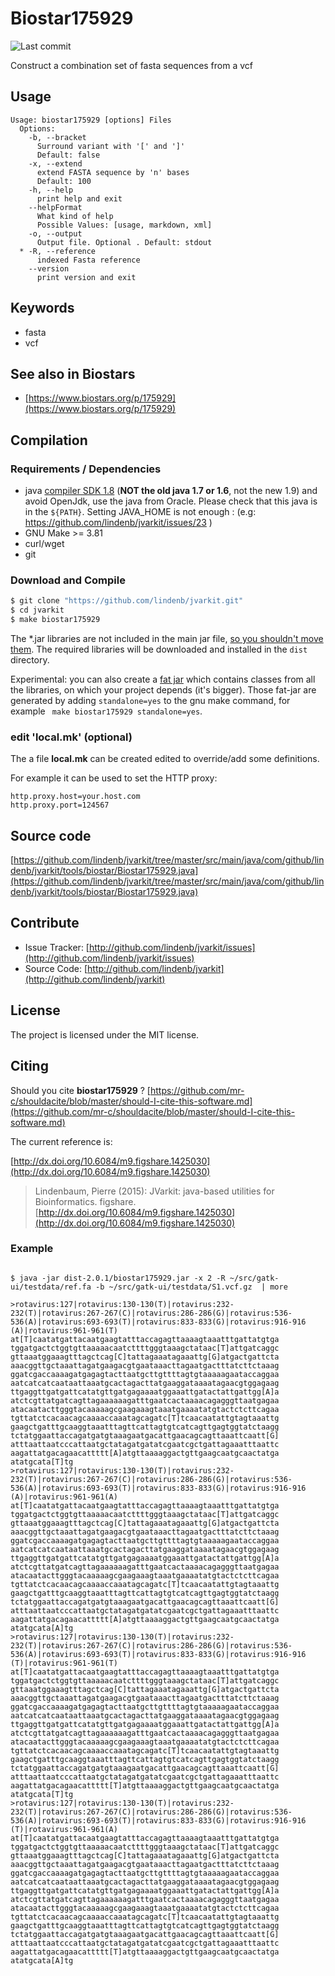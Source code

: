 # Biostar175929

![Last commit](https://img.shields.io/github/last-commit/lindenb/jvarkit.png)

Construct a combination set of fasta sequences from a vcf


## Usage

```
Usage: biostar175929 [options] Files
  Options:
    -b, --bracket
      Surround variant with '[' and ']'
      Default: false
    -x, --extend
      extend FASTA sequence by 'n' bases
      Default: 100
    -h, --help
      print help and exit
    --helpFormat
      What kind of help
      Possible Values: [usage, markdown, xml]
    -o, --output
      Output file. Optional . Default: stdout
  * -R, --reference
      indexed Fasta reference
    --version
      print version and exit

```


## Keywords

 * fasta
 * vcf



## See also in Biostars

 * [https://www.biostars.org/p/175929](https://www.biostars.org/p/175929)


## Compilation

### Requirements / Dependencies

* java [compiler SDK 1.8](http://www.oracle.com/technetwork/java/index.html) (**NOT the old java 1.7 or 1.6**, not the new 1.9) and avoid OpenJdk, use the java from Oracle. Please check that this java is in the `${PATH}`. Setting JAVA_HOME is not enough : (e.g: https://github.com/lindenb/jvarkit/issues/23 )
* GNU Make >= 3.81
* curl/wget
* git


### Download and Compile

```bash
$ git clone "https://github.com/lindenb/jvarkit.git"
$ cd jvarkit
$ make biostar175929
```

The *.jar libraries are not included in the main jar file, [so you shouldn't move them](https://github.com/lindenb/jvarkit/issues/15#issuecomment-140099011 ).
The required libraries will be downloaded and installed in the `dist` directory.

Experimental: you can also create a [fat jar](https://stackoverflow.com/questions/19150811/) which contains classes from all the libraries, on which your project depends (it's bigger). Those fat-jar are generated by adding `standalone=yes` to the gnu make command, for example ` make biostar175929 standalone=yes`.

### edit 'local.mk' (optional)

The a file **local.mk** can be created edited to override/add some definitions.

For example it can be used to set the HTTP proxy:

```
http.proxy.host=your.host.com
http.proxy.port=124567
```
## Source code 

[https://github.com/lindenb/jvarkit/tree/master/src/main/java/com/github/lindenb/jvarkit/tools/biostar/Biostar175929.java](https://github.com/lindenb/jvarkit/tree/master/src/main/java/com/github/lindenb/jvarkit/tools/biostar/Biostar175929.java)


## Contribute

- Issue Tracker: [http://github.com/lindenb/jvarkit/issues](http://github.com/lindenb/jvarkit/issues)
- Source Code: [http://github.com/lindenb/jvarkit](http://github.com/lindenb/jvarkit)

## License

The project is licensed under the MIT license.

## Citing

Should you cite **biostar175929** ? [https://github.com/mr-c/shouldacite/blob/master/should-I-cite-this-software.md](https://github.com/mr-c/shouldacite/blob/master/should-I-cite-this-software.md)

The current reference is:

[http://dx.doi.org/10.6084/m9.figshare.1425030](http://dx.doi.org/10.6084/m9.figshare.1425030)

> Lindenbaum, Pierre (2015): JVarkit: java-based utilities for Bioinformatics. figshare.
> [http://dx.doi.org/10.6084/m9.figshare.1425030](http://dx.doi.org/10.6084/m9.figshare.1425030)



### Example

```

$ java -jar dist-2.0.1/biostar175929.jar -x 2 -R ~/src/gatk-ui/testdata/ref.fa -b ~/src/gatk-ui/testdata/S1.vcf.gz  | more

>rotavirus:127|rotavirus:130-130(T)|rotavirus:232-232(T)|rotavirus:267-267(C)|rotavirus:286-286(G)|rotavirus:536-536(A)|rotavirus:693-693(T)|rotavirus:833-833(G)|rotavirus:916-916
(A)|rotavirus:961-961(T)
at[T]caatatgattacaatgaagtatttaccagagttaaaagtaaatttgattatgtga
tggatgactctggtgttaaaaacaatcttttgggtaaagctataac[T]attgatcaggc
gttaaatggaaagtttagctcag[C]tattagaaatagaaattg[G]atgactgattcta
aaacggttgctaaattagatgaagacgtgaataaacttagaatgactttatcttctaaag
ggatcgaccaaaagatgagagtacttaatgcttgttttagtgtaaaaagaataccaggaa
aatcatcatcaataattaaatgcactagacttatgaaggataaaatagaacgtggagaag
ttgaggttgatgattcatatgttgatgagaaaatggaaattgatactattgattgg[A]a
atctcgttatgatcagttagaaaaaagatttgaatcactaaaacagagggttaatgagaa
atacaatacttgggtacaaaaagcgaagaaagtaaatgaaaatatgtactctcttcagaa
tgttatctcacaacagcaaaaccaaatagcagatc[T]tcaacaatattgtagtaaattg
gaagctgatttgcaaggtaaatttagttcattagtgtcatcagttgagtggtatctaagg
tctatggaattaccagatgatgtaaagaatgacattgaacagcagttaaattcaatt[G]
atttaattaatcccattaatgctatagatgatatcgaatcgctgattagaaatttaattc
aagattatgacagaacattttt[A]atgttaaaaggactgttgaagcaatgcaactatga
atatgcata[T]tg
>rotavirus:127|rotavirus:130-130(T)|rotavirus:232-232(T)|rotavirus:267-267(C)|rotavirus:286-286(G)|rotavirus:536-536(A)|rotavirus:693-693(T)|rotavirus:833-833(G)|rotavirus:916-916
(A)|rotavirus:961-961(A)
at[T]caatatgattacaatgaagtatttaccagagttaaaagtaaatttgattatgtga
tggatgactctggtgttaaaaacaatcttttgggtaaagctataac[T]attgatcaggc
gttaaatggaaagtttagctcag[C]tattagaaatagaaattg[G]atgactgattcta
aaacggttgctaaattagatgaagacgtgaataaacttagaatgactttatcttctaaag
ggatcgaccaaaagatgagagtacttaatgcttgttttagtgtaaaaagaataccaggaa
aatcatcatcaataattaaatgcactagacttatgaaggataaaatagaacgtggagaag
ttgaggttgatgattcatatgttgatgagaaaatggaaattgatactattgattgg[A]a
atctcgttatgatcagttagaaaaaagatttgaatcactaaaacagagggttaatgagaa
atacaatacttgggtacaaaaagcgaagaaagtaaatgaaaatatgtactctcttcagaa
tgttatctcacaacagcaaaaccaaatagcagatc[T]tcaacaatattgtagtaaattg
gaagctgatttgcaaggtaaatttagttcattagtgtcatcagttgagtggtatctaagg
tctatggaattaccagatgatgtaaagaatgacattgaacagcagttaaattcaatt[G]
atttaattaatcccattaatgctatagatgatatcgaatcgctgattagaaatttaattc
aagattatgacagaacattttt[A]atgttaaaaggactgttgaagcaatgcaactatga
atatgcata[A]tg
>rotavirus:127|rotavirus:130-130(T)|rotavirus:232-232(T)|rotavirus:267-267(C)|rotavirus:286-286(G)|rotavirus:536-536(A)|rotavirus:693-693(T)|rotavirus:833-833(G)|rotavirus:916-916
(T)|rotavirus:961-961(T)
at[T]caatatgattacaatgaagtatttaccagagttaaaagtaaatttgattatgtga
tggatgactctggtgttaaaaacaatcttttgggtaaagctataac[T]attgatcaggc
gttaaatggaaagtttagctcag[C]tattagaaatagaaattg[G]atgactgattcta
aaacggttgctaaattagatgaagacgtgaataaacttagaatgactttatcttctaaag
ggatcgaccaaaagatgagagtacttaatgcttgttttagtgtaaaaagaataccaggaa
aatcatcatcaataattaaatgcactagacttatgaaggataaaatagaacgtggagaag
ttgaggttgatgattcatatgttgatgagaaaatggaaattgatactattgattgg[A]a
atctcgttatgatcagttagaaaaaagatttgaatcactaaaacagagggttaatgagaa
atacaatacttgggtacaaaaagcgaagaaagtaaatgaaaatatgtactctcttcagaa
tgttatctcacaacagcaaaaccaaatagcagatc[T]tcaacaatattgtagtaaattg
gaagctgatttgcaaggtaaatttagttcattagtgtcatcagttgagtggtatctaagg
tctatggaattaccagatgatgtaaagaatgacattgaacagcagttaaattcaatt[G]
atttaattaatcccattaatgctatagatgatatcgaatcgctgattagaaatttaattc
aagattatgacagaacattttt[T]atgttaaaaggactgttgaagcaatgcaactatga
atatgcata[T]tg
>rotavirus:127|rotavirus:130-130(T)|rotavirus:232-232(T)|rotavirus:267-267(C)|rotavirus:286-286(G)|rotavirus:536-536(A)|rotavirus:693-693(T)|rotavirus:833-833(G)|rotavirus:916-916
(T)|rotavirus:961-961(A)
at[T]caatatgattacaatgaagtatttaccagagttaaaagtaaatttgattatgtga
tggatgactctggtgttaaaaacaatcttttgggtaaagctataac[T]attgatcaggc
gttaaatggaaagtttagctcag[C]tattagaaatagaaattg[G]atgactgattcta
aaacggttgctaaattagatgaagacgtgaataaacttagaatgactttatcttctaaag
ggatcgaccaaaagatgagagtacttaatgcttgttttagtgtaaaaagaataccaggaa
aatcatcatcaataattaaatgcactagacttatgaaggataaaatagaacgtggagaag
ttgaggttgatgattcatatgttgatgagaaaatggaaattgatactattgattgg[A]a
atctcgttatgatcagttagaaaaaagatttgaatcactaaaacagagggttaatgagaa
atacaatacttgggtacaaaaagcgaagaaagtaaatgaaaatatgtactctcttcagaa
tgttatctcacaacagcaaaaccaaatagcagatc[T]tcaacaatattgtagtaaattg
gaagctgatttgcaaggtaaatttagttcattagtgtcatcagttgagtggtatctaagg
tctatggaattaccagatgatgtaaagaatgacattgaacagcagttaaattcaatt[G]
atttaattaatcccattaatgctatagatgatatcgaatcgctgattagaaatttaattc
aagattatgacagaacattttt[T]atgttaaaaggactgttgaagcaatgcaactatga
atatgcata[A]tg

```




